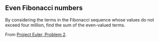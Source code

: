 ## Even Fibonacci numbers

By considering the terms in the Fibonacci sequence whose values do not exceed four million, find the sum of the even-valued terms.

From [Project Euler, Problem 2](https://projecteuler.net/problem=1).
